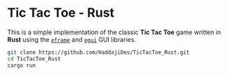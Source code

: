 # Tic Tac Toe - Rust

This is a simple implementation of the classic **Tic Tac Toe** game written in **Rust** using the [`eframe`](https://docs.rs/eframe/latest/eframe/) and [`egui`](https://docs.rs/egui/latest/egui/) GUI libraries.


```bash
git clone https://github.com/HaddajiDev/TicTacToe_Rust.git
cd TicTacToe_Rust
cargo run
```
